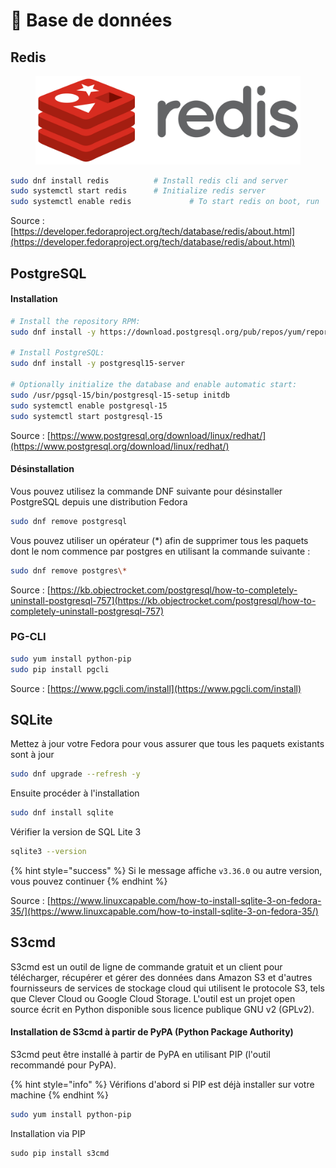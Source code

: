 # 🥞 Base de données

## Redis

<figure><img src="../../../.gitbook/assets/langfr-2560px-Redis_Logo.png" alt=""><figcaption></figcaption></figure>

```bash
sudo dnf install redis     		# Install redis cli and server
sudo systemctl start redis	 	# Initialize redis server
sudo systemctl enable redis 	        # To start redis on boot, run
```

Source : [https://developer.fedoraproject.org/tech/database/redis/about.html](https://developer.fedoraproject.org/tech/database/redis/about.html)

## PostgreSQL

#### Installation

```bash
# Install the repository RPM:
sudo dnf install -y https://download.postgresql.org/pub/repos/yum/reporpms/F-36-x86_64/pgdg-fedora-repo-latest.noarch.rpm

# Install PostgreSQL:
sudo dnf install -y postgresql15-server

# Optionally initialize the database and enable automatic start:
sudo /usr/pgsql-15/bin/postgresql-15-setup initdb
sudo systemctl enable postgresql-15
sudo systemctl start postgresql-15
```

Source : [https://www.postgresql.org/download/linux/redhat/](https://www.postgresql.org/download/linux/redhat/)

#### Désinstallation

Vous pouvez utilisez la commande DNF suivante pour désinstaller PostgreSQL depuis une distribution Fedora

```bash
sudo dnf remove postgresql
```

Vous pouvez utiliser un opérateur (\*) afin de supprimer tous les paquets dont le nom commence par postgres en utilisant la commande suivante :

```bash
sudo dnf remove postgres\*
```

Source : [https://kb.objectrocket.com/postgresql/how-to-completely-uninstall-postgresql-757](https://kb.objectrocket.com/postgresql/how-to-completely-uninstall-postgresql-757)

### PG-CLI

```bash
sudo yum install python-pip
sudo pip install pgcli
```

Source : [https://www.pgcli.com/install](https://www.pgcli.com/install)

## SQLite

Mettez à jour votre Fedora pour vous assurer que tous les paquets existants sont à jour

```bash
sudo dnf upgrade --refresh -y
```

Ensuite procéder à l'installation

```bash
sudo dnf install sqlite
```

Vérifier la version de SQL Lite 3

```bash
sqlite3 --version
```

{% hint style="success" %}
Si le message affiche `v3.36.0` ou autre version, vous pouvez continuer
{% endhint %}

Source : [https://www.linuxcapable.com/how-to-install-sqlite-3-on-fedora-35/](https://www.linuxcapable.com/how-to-install-sqlite-3-on-fedora-35/)

## S3cmd

S3cmd est un outil de ligne de commande gratuit et un client pour télécharger, récupérer et gérer des données dans Amazon S3 et d'autres fournisseurs de services de stockage cloud qui utilisent le protocole S3, tels que Clever Cloud ou Google Cloud Storage. L'outil est un projet open source écrit en Python disponible sous licence publique GNU v2 (GPLv2).

#### Installation de S3cmd à partir de PyPA (Python Package Authority)

S3cmd peut être installé à partir de PyPA en utilisant PIP (l'outil recommandé pour PyPA).

{% hint style="info" %}
Vérifions d'abord si PIP est déjà installer sur votre machine
{% endhint %}

```bash
sudo yum install python-pip
```

Installation via PIP

```
sudo pip install s3cmd
```

